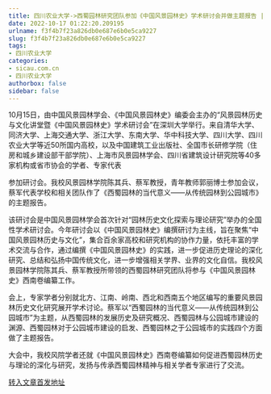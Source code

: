 ```yaml
---
title: 四川农业大学->西蜀园林研究团队参加《中国风景园林史》学术研讨会并做主题报告 | sicau.com.cn
date: 2022-10-17 01:22:20.209195
urlname: f3f4b7f23a826db0e687e6b0e5ca9227
slug: f3f4b7f23a826db0e687e6b0e5ca9227
tags: 
- 四川农业大学
categories:
- sicau.com.cn
- 四川农业大学
authorbox: false
sidebar: false
---
```

10月15日，由中国风景园林学会、《中国风景园林史》编委会主办的“风景园林历史与文化讲堂暨《中国风景园林史》学术研讨会”在深圳大学举行。来自清华大学、同济大学、上海交通大学、浙江大学、东南大学、华中科技大学、四川大学、四川农业大学等近50所国内高校，以及中国建筑工业出版社、全国市长研修学院（住房和城乡建设部干部学院）、上海市风景园林学会、四川省建筑设计研究院等40多家机构或省市协会的学者、专家代表
<!--more-->
参加研讨会。我校风景园林学院陈其兵、蔡军教授，青年教师郭丽博士参加会议，蔡军代表学校和相关团队作了《西蜀园林的当代意义——从传统园林到公园城市》的主题报告。  

该研讨会是中国风景园林学会首次针对“园林历史文化探索与理论研究”举办的全国性学术研讨会。今年研讨会以《中国风景园林史》编撰研讨为主线，旨在聚焦“中国风景园林历史与文化”，集合百余家高校和研究机构的协作力量，依托丰富的学术交流与合作，通过编撰《中国风景园林史》的实践，进一步促进历史理论的深化研究、总结和弘扬中国传统文化，进一步增强相关学界、业界的文化自信。我校风景园林学院陈其兵、蔡军教授所带领的西蜀园林研究团队将参与《中国风景园林史》西南卷编纂工作。

会上，专家学者分别就北方、江南、岭南、西北和西南五个地区编写的重要风景园林历史文化研究展开学术讨论。蔡军以“西蜀园林的当代意义——从传统园林到公园城市”为主题，从西蜀园林的发展历史及研究概况、西蜀园林与公园城市建设的渊源、西蜀园林对于公园城市建设的启发、西蜀园林之于公园城市的实践四个方面做了主题报告。

大会中，我校风院学者还就《中国风景园林史》西南卷编纂如何促进西蜀园林历史与理论的深化与研究，发扬与传承西蜀园林精神与相关学者专家进行了交流。



[转入文章首发地址](https://news.sicau.edu.cn/info/1078/69820.htm)